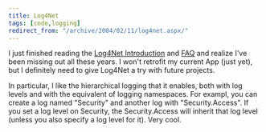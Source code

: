 ```yaml
---
title: Log4Net
tags: [code,logging]
redirect_from: "/archive/2004/02/11/log4net.aspx/"
---
```


I just finished reading the [Log4Net
Introduction](http://log4net.sourceforge.net/release/1.2.0.30507/doc/manual/introduction.html "Log4Net Introduction")
and
[FAQ](http://log4net.sourceforge.net/release/1.2.0.30507/doc/manual/faq.html "FAQ")
and realize I've been missing out all these years. I won't retrofit my
current App (just yet), but I definitely need to give Log4Net a try with
future projects.

In particular, I like the hierarchical logging that it enables, both
with log levels and with the equivalent of logging namespaces. For
exampl, you can create a log named "Security" and another log with
"Security.Access". If you set a log level on Security, the
Security.Access will inherit that log level (unless you also specify a
log level for it). Very cool.

